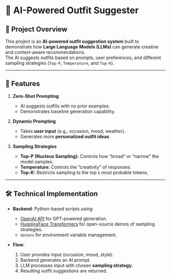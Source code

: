 # 👗 AI-Powered Outfit Suggester

## 📌 Project Overview
This project is an **AI-powered outfit suggestion system** built to demonstrate how **Large Language Models (LLMs)** can generate creative and context-aware recommendations.  
The AI suggests outfits based on prompts, user preferences, and different sampling strategies (`Top-P`, `Temperature`, and `Top-K`).

---

## 🎯 Features
1. **Zero-Shot Prompting**  
   - AI suggests outfits with no prior examples.  
   - Demonstrates baseline generation capability.

2. **Dynamic Prompting**  
   - Takes **user input** (e.g., occasion, mood, weather).  
   - Generates more **personalized outfit ideas**.

3. **Sampling Strategies**
   - **Top-P (Nucleus Sampling):** Controls how “broad” or “narrow” the model samples.  
   - **Temperature:** Controls the “creativity” of responses.  
   - **Top-K:** Restricts sampling to the top `k` most probable tokens.

---

## 🛠️ Technical Implementation
- **Backend**: Python-based scripts using:
  - [OpenAI API](https://platform.openai.com) for GPT-powered generation.  
  - [HuggingFace Transformers](https://huggingface.co/transformers/) for open-source demos of sampling strategies.  
  - `dotenv` for environment variable management.  

- **Flow**:
  1. User provides input (occasion, mood, style).  
  2. Backend generates an AI prompt.  
  3. LLM processes input with chosen **sampling strategy**.  
  4. Resulting outfit suggestions are returned.  


